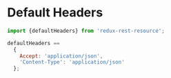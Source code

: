 # Default Headers

```js
import {defaultHeaders} from 'redux-rest-resource';

defaultHeaders ==
  {
    Accept: 'application/json',
    'Content-Type': 'application/json'
  };
```
